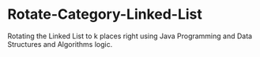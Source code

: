 # Rotate-Category-Linked-List
Rotating the Linked List to k places right using Java Programming and Data Structures and Algorithms logic.
